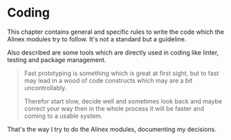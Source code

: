 # Coding

This chapter contains general and specific rules to write the code which the
Alinex modules try to follow. It's not a standard but a guideline.

Also described are some tools which are directly used in coding like linter, testing
and package management.

> Fast prototyping is something which is great at first sight, but to fast may
> lead in a wood of code constructs which may are a bit uncontrollably.
>
> Therefor start slow, decide well and sometimes look back and maybe correct
> your way then in the whole process it will be faster and coming to a usable
> system.

That's the way I try to do the Alinex modules, documenting my decisions.
